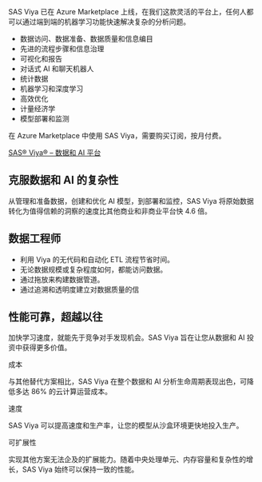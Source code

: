 SAS Viya 已在 Azure Marketplace 上线，在我们这款灵活的平台上，任何人都可以通过端到端的机器学习功能快速解决复杂的分析问题。

- 数据访问、数据准备、数据质量和信息编目
- 先进的流程步骤和信息治理
- 可视化和报告
- 对话式 AI 和聊天机器人
- 统计数据
- 机器学习和深度学习
- 高效优化
- 计量经济学
- 模型部署和监测

在 Azure Marketplace 中使用 SAS Viya，需要购买订阅，按月付费。

[SAS® Viya® – 数据和 AI 平台](https://www.sas.com/zh_cn/software/viya.html)

## 克服数据和 AI 的复杂性

从管理和准备数据，创建和优化 AI 模型，到部署和监控，SAS Viya 将原始数据转化为值得信赖的洞察的速度比其他商业和非商业平台快 4.6 倍。

## 数据工程师

- 利用 Viya 的无代码和自动化 ETL 流程节省时间。
- 无论数据规模或复杂程度如何，都能访问数据。
- 通过拖放来构建数据管道。
- 通过追溯和透明度建立对数据质量的信

## 性能可靠，超越以往

加快学习速度，就能先于竞争对手发现机会。SAS Viya 旨在让您从数据和 AI 投资中获得更多价值。

成本

与其他替代方案相比，SAS Viya 在整个数据和 AI 分析生命周期表现出色，可降低多达 86% 的云计算运营成本。

速度

SAS Viya 可以提高速度和生产率，让您的模型从沙盒环境更快地投入生产。

可扩展性

实现其他方案无法企及的扩展能力。随着中央处理单元、内存容量和复杂性的增长，SAS Viya 始终可以保持一致的性能。

